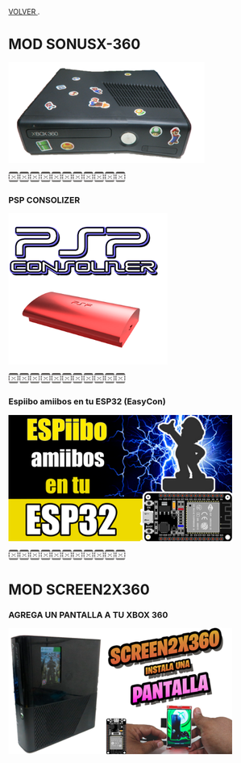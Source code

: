 [VOLVER ](index.md).

# MOD SONUSX-360

<img src="imagenes/xbox360.png"
height="200">


<script type="module" src="web/install-button.js?module">"prueba"</script>
<esp-web-install-button manifest="proyectos/varios/SONIDOS_360/manifest.json"></esp-web-install-button>




<img src="imagenes/dividir.jpg"
height="20">

### PSP CONSOLIZER

<img src="imagenes/PSP_GIT.png"
height="300">


<script type="module" src="web/install-button.js?module">"prueba"</script>
<esp-web-install-button manifest="proyectos/varios/PSP/manifest.json"></esp-web-install-button>




<img src="imagenes/dividir.jpg"
height="20">

### Espiibo amiibos en tu ESP32 (EasyCon)

<img src="imagenes/ESPiibo.png"
height="250">


<script type="module" src="web/install-button.js?module">"prueba"</script>
<esp-web-install-button manifest="proyectos/varios/espiibo/manifest.json"></esp-web-install-button>




<img src="imagenes/dividir.jpg"
height="20">

# MOD SCREEN2X360
### AGREGA UN PANTALLA A TU XBOX 360

<img src="imagenes/screen2x360.png"
height="250">

<script type="module" src="web/install-button.js?module">"prueba"</script>
<esp-web-install-button manifest="proyectos/varios/screen2x360/manifest.json"></esp-web-install-button>
